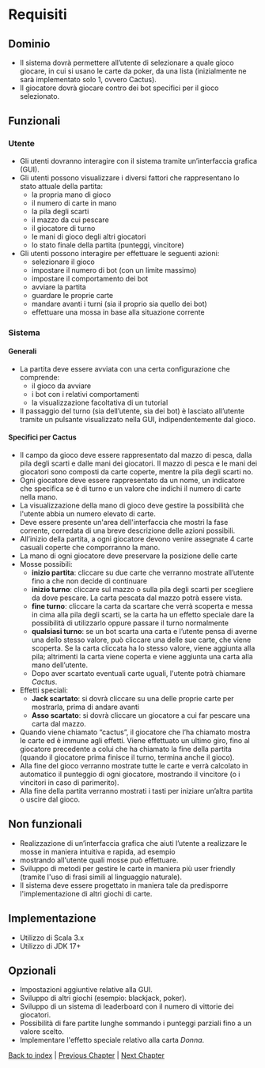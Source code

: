 # Requisiti
## Dominio
- Il sistema dovrà permettere all’utente di selezionare a quale gioco giocare, in cui si usano le carte da poker, da una lista (inizialmente ne sarà implementato solo 1, ovvero Cactus).
- Il giocatore dovrà giocare contro dei bot specifici per il gioco selezionato.

## Funzionali
### Utente
- Gli utenti dovranno interagire con il sistema tramite un’interfaccia grafica (GUI).
- Gli utenti possono visualizzare i diversi fattori che rappresentano lo stato attuale della partita:
  - la propria mano di gioco
  - il numero di carte in mano
  - la pila degli scarti
  - il mazzo da cui pescare
  - il giocatore di turno
  - le mani di gioco degli altri giocatori
  - lo stato finale della partita (punteggi, vincitore)
- Gli utenti possono interagire per effettuare le seguenti azioni:
  - selezionare il gioco
  - impostare il numero di bot (con un limite massimo)
  - impostare il comportamento dei bot
  - avviare la partita
  - guardare le proprie carte
  - mandare avanti i turni (sia il proprio sia quello dei bot)
  - effettuare una mossa in base alla situazione corrente

### Sistema
#### Generali
- La partita deve essere avviata con una certa configurazione che comprende:
  - il gioco da avviare
  - i bot con i relativi comportamenti
  - la visualizzazione facoltativa di un tutorial
- Il passaggio del turno (sia dell’utente, sia dei bot) è lasciato all’utente tramite un pulsante visualizzato nella GUI, indipendentemente dal gioco.

#### Specifici per Cactus
- Il campo da gioco deve essere rappresentato dal mazzo di pesca, dalla pila degli scarti e dalle mani dei giocatori. Il mazzo di pesca e le mani dei giocatori sono composti da carte coperte, mentre la pila degli scarti no.
- Ogni giocatore deve essere rappresentato da un nome, un indicatore che specifica se è di turno e un valore che indichi il numero di carte nella mano.
- La visualizzazione della mano di gioco deve gestire la possibilità che l'utente abbia un numero elevato di carte.
- Deve essere presente un'area dell'interfaccia che mostri la fase corrente, corredata di una breve descrizione delle azioni possibili.
- All’inizio della partita, a ogni giocatore devono venire assegnate 4 carte casuali coperte che comporranno la mano.
- La mano di ogni giocatore deve preservare la posizione delle carte
- Mosse possibili:
  - **inizio partita**: cliccare su due carte che verranno mostrate all’utente fino a che non decide di continuare
  - **inizio turno**: cliccare sul mazzo o sulla pila degli scarti per scegliere da dove pescare. La carta pescata dal mazzo potrà essere vista.
  - **fine turno**: cliccare la carta da scartare che verrà scoperta e messa in cima alla pila degli scarti, se la carta ha un effetto speciale dare la possibilità di utilizzarlo oppure passare il turno normalmente
  - **qualsiasi turno**: se un bot scarta una carta e l’utente pensa di averne una dello stesso valore, può cliccare una delle sue carte, che viene scoperta. Se la carta cliccata ha lo stesso valore, viene aggiunta alla pila; altrimenti la carta viene coperta e viene aggiunta una carta alla mano dell’utente.
  - Dopo aver scartato eventuali carte uguali, l'utente potrà chiamare _Cactus_.
- Effetti speciali:
  - **Jack scartato**: si dovrà cliccare su una delle proprie carte per mostrarla, prima di andare avanti
  - **Asso scartato**: si dovrà cliccare un giocatore a cui far pescare una carta dal mazzo.
- Quando viene chiamato “cactus”, il giocatore che l’ha chiamato mostra le carte ed è immune agli effetti. Viene effettuato un ultimo giro, fino al giocatore precedente a colui che ha chiamato la fine della partita (quando il giocatore prima finisce il turno, termina anche il gioco).
- Alla fine del gioco verranno mostrate tutte le carte e verrà calcolato in automatico il punteggio di ogni giocatore, mostrando il vincitore (o i vincitori in caso di parimerito).
- Alla fine della partita verranno mostrati i tasti per iniziare un’altra partita o uscire dal gioco.

## Non funzionali
- Realizzazione di un’interfaccia grafica che aiuti l’utente a realizzare le mosse in maniera intuitiva e rapida, ad esempio 
- mostrando all'utente quali mosse può effettuare.
- Sviluppo di metodi per gestire le carte in maniera più user friendly (tramite l'uso di frasi simili al linguaggio naturale).
- Il sistema deve essere progettato in maniera tale da predisporre l'implementazione di altri giochi di carte.

## Implementazione
- Utilizzo di Scala 3.x
- Utilizzo di JDK 17+

## Opzionali
- Impostazioni aggiuntive relative alla GUI.
- Sviluppo di altri giochi (esempio: blackjack, poker).
- Sviluppo di un sistema di leaderboard con il numero di vittorie dei giocatori.
- Possibilità di fare partite lunghe sommando i punteggi parziali fino a un valore scelto.
- Implementare l'effetto speciale relativo alla carta _Donna_.

[Back to index](../index.md) | 
[Previous Chapter](../2-development-process/index.md) | 
[Next Chapter](../4-architectural-design/index.md)
